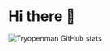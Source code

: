 # Hi there 👋

![Tryopenman GitHub stats](https://github-readme-stats.vercel.app/api?username=Tryopenman&show_icons=true&theme=radical)
